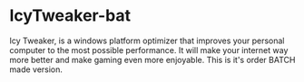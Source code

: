 # IcyTweaker-bat
Icy Tweaker, is a windows platform optimizer that improves your personal computer to the most possible performance. It will make your internet way more better and make gaming even more enjoyable.  This is it's order BATCH made version.
